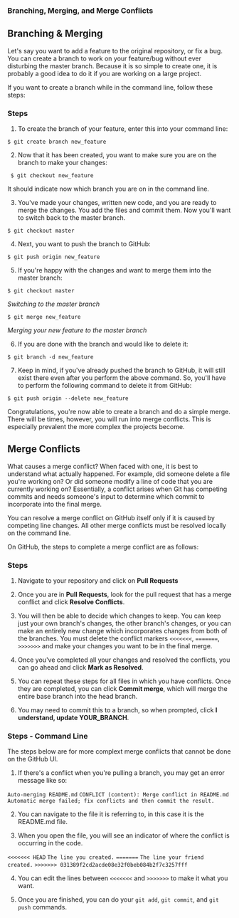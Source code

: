 ### Branching, Merging, and Merge Conflicts


## Branching & Merging

Let's say you want to add a feature to the original repository, or fix a bug. You can create a branch to work on your feature/bug without ever disturbing the master branch. Because it is so simple to create one, it is probably a good idea to do it if you are working on a large project.

If you want to create a branch while in the command line, follow these steps:

### Steps

1. To create the branch of your feature, enter this into your command line: 

```$ git create branch new_feature```

2. Now that it has been created, you want to make sure you are on the branch to make your changes: 

``` $ git checkout new_feature```

It should indicate now which branch you are on in the command line.

3. You've made your changes, written new code, and you are ready to merge the changes. You add the files and commit them. Now you'll want to switch back to the master branch.

```$ git checkout master```

4. Next, you want to push the branch to GitHub:

```$ git push origin new_feature```

5. If you're happy with the changes and want to merge them into the master branch:

```$ git checkout master```

_Switching to the master branch_

```$ git merge new_feature```

_Merging your new feature to the master branch_

6. If you are done with the branch and would like to delete it:

```$ git branch -d new_feature```

7. Keep in mind, if you've already pushed the branch to GitHub, it will still exist there even after you perform the above command. So, you'll have to perform the following command to delete it from GitHub:

```$ git push origin --delete new_feature```

Congratulations, you're now able to create a branch and do a simple merge. There will be times, however, you will run into merge conflicts. This is especially prevalent the more complex the projects become. 

## Merge Conflicts

What causes a merge conflict? When faced with one, it is best to understand what actually happened. For example, did someone delete a file you're working on? Or did someone modify a line of code that you are currently working on? Essentially, a conflict arises when Git has competing commits and needs someone's input to determine which commit to incorporate into the final merge.

You can resolve a merge conflict on GitHub itself only if it is caused by competing line changes. All other merge conflicts must be resolved locally on the command line.

On GitHub, the steps to complete a merge conflict are as follows:

### Steps

1. Navigate to your repository and click on **Pull Requests**

2. Once you are in **Pull Requests**, look for the pull request that has a merge conflict and click **Resolve Conflicts**.

3. You will then be able to decide which changes to keep. You can keep just your own branch's changes, the other branch's changes, or you can make an entirely new change which incorporates changes from both of the branches. You must delete the conflict markers ```<<<<<<<```, ```=======```, ```>>>>>>>``` and make your changes you want to be in the final merge.

4. Once you've completed all your changes and resolved the conflicts, you can go ahead and click **Mark as Resolved**. 

5. You can repeat these steps for all files in which you have conflicts. Once they are completed, you can click **Commit merge**, which will merge the entire base branch into the head branch.

6. You may need to commit this to a branch, so when prompted, click **I understand, update YOUR_BRANCH**.


### Steps - Command Line

The steps below are for more complext merge conflicts that cannot be done on the GitHub UI.

1. If there's a conflict when you're pulling a branch, you may get an error message like so:

```Auto-merging README.md```
```CONFLICT (content): Merge conflict in README.md```
```Automatic merge failed; fix conflicts and then commit the result.```

2. You can navigate to the file it is referring to, in this case it is the README.md file. 

3. When you open the file, you will see an indicator of where the conflict is occurring in the code.

```<<<<<<< HEAD```
```The line you created.```
```=======```
```The line your friend created.```
```>>>>>>> 031389f2cd2acde08e32f0beb084b2f7c3257fff```

4. You can edit the lines between ```<<<<<<<``` and ```>>>>>>>``` to make it what you want. 

5. Once you are finished, you can do your ```git add```, ```git commit```, and ```git push``` commands.
